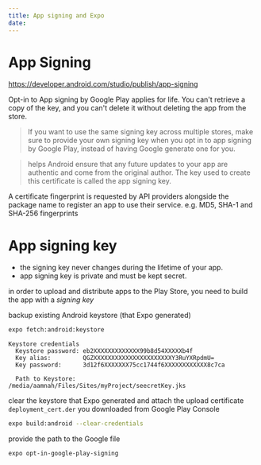 ```yaml
---
title: App signing and Expo
date:
---
```


# App Signing

https://developer.android.com/studio/publish/app-signing

Opt-in to App signing by Google Play applies for life. You can't retrieve a copy of the key, and you can't delete it without deleting the app from the store.

> If you want to use the same signing key across multiple stores, make sure to provide your own signing key when you opt in to app signing by Google Play, instead of having Google generate one for you.

> helps Android ensure that any future updates to your app are authentic and come from the original author. The key used to create this certificate is called the app signing key.

A certificate fingerprint is requested by API providers alongside the package name to register an app to use their service. e.g. MD5, SHA-1 and SHA-256 fingerprints

# App signing key

- the signing key never changes during the lifetime of your app.
- app signing key is private and must be kept secret.

in order to upload and distribute apps to the Play Store, you need to build the app with a _signing key_

backup existing Android keystore (that Expo generated)

```bash
expo fetch:android:keystore
```

```
Keystore credentials
  Keystore password: eb2XXXXXXXXXXXXX99b8d54XXXXXb4f
  Key alias:         QGZXXXXXXXXXXXXXXXXXXXXXXY3RuYXRpdmU=
  Key password:      3d12f6XXXXXXX75cc1744f6XXXXXXXXXXXX8c7ca

  Path to Keystore:  /media/aamnah/Files/Sites/myProject/seecretKey.jks
```

clear the keystore that Expo generated and attach the upload certificate `deployment_cert.der` you downloaded from Google Play Console

```bash
expo build:android --clear-credentials
```

provide the path to the Google file

```bash
expo opt-in-google-play-signing
```
